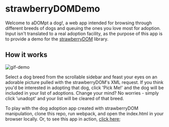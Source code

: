 # strawberryDOMDemo

Welcome to aDOMpt a dog!, a web app intended for browsing through different breeds of dogs and queuing the ones you love most for adoption. Input isn't translated to a real adoption facility, as the purpose of this app is to provide a demo for the [strawberryDOM](https://github.com/lsiler23/strawberryDOM) library.

## How it works
![gif-demo](./assets/adompt.gif)

Select a dog breed from the scrollable sidebar and feast your eyes on an adorable picture pulled with the strawberryDOM's XML request. If you think you'd be interested in adopting that dog, click 'Pick Me!' and the dog will be included in your list of adoptions. Change your mind? No worries - simply click 'unadopt' and your list will be cleared of that breed.

To play with the dog adoption app created with strawberryDOM manipulation, clone this repo, run webpack, and open the index.html in your browser locally. Or, to see this app in action, [click here](https://lsiler23.github.io/strawberryDOMDemo/);

